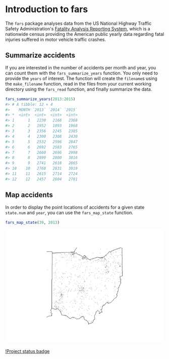
<!-- README.md is generated from README.Rmd. Please edit that file -->
Introduction to fars
====================

The `fars` package analyses data from the US National Highway Traffic Safety Administration's [Fatality Analysis Reporting System](https://www.nhtsa.gov/research-data/fatality-analysis-reporting-system-fars), which is a nationwide census providing the American public yearly data regarding fatal injuries suffered in motor vehicle traffic crashes.

Summarize accidents
-------------------

If you are interested in the number of accidents per month and year, you can count them with the `fars_summarize_years` function. You only need to provide the `years` of interest. The function will create the `filename`s using the `make_filename` function, read in the files from your current working directory using the `fars_read` function, and finally summarize the data.

``` r
fars_summarize_years(2013:2015)
#> # A tibble: 12 × 4
#>    MONTH `2013` `2014` `2015`
#> *  <int>  <int>  <int>  <int>
#> 1      1   2230   2168   2368
#> 2      2   1952   1893   1968
#> 3      3   2356   2245   2385
#> 4      4   2300   2308   2430
#> 5      5   2532   2596   2847
#> 6      6   2692   2583   2765
#> 7      7   2660   2696   2998
#> 8      8   2899   2800   3016
#> 9      9   2741   2618   2865
#> 10    10   2768   2831   3019
#> 11    11   2615   2714   2724
#> 12    12   2457   2604   2781
```

Map accidents
-------------

In order to display the point locations of accidents for a given state `state.num` and `year`, you can use the `fars_map_state` function.

``` r
fars_map_state(39, 2013)
```

![](README-map-1.png)

[!Project status badge](https://ci.appveyor.com/api/projects/status/daovsxh32wuptc7t?svg=true)
